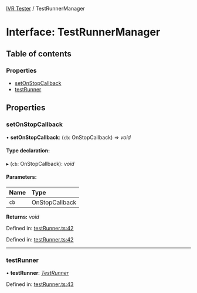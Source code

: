 [IVR Tester](../README.md) / TestRunnerManager

# Interface: TestRunnerManager

## Table of contents

### Properties

- [setOnStopCallback](testrunnermanager.md#setonstopcallback)
- [testRunner](testrunnermanager.md#testrunner)

## Properties

### setOnStopCallback

• **setOnStopCallback**: (`cb`: OnStopCallback) => *void*

#### Type declaration:

▸ (`cb`: OnStopCallback): *void*

#### Parameters:

Name | Type |
:------ | :------ |
`cb` | OnStopCallback |

**Returns:** *void*

Defined in: [testRunner.ts:42](https://github.com/SketchingDev/ivr-tester/blob/72204c0/packages/ivr-tester/src/testRunner.ts#L42)

Defined in: [testRunner.ts:42](https://github.com/SketchingDev/ivr-tester/blob/72204c0/packages/ivr-tester/src/testRunner.ts#L42)

___

### testRunner

• **testRunner**: [*TestRunner*](testrunner.md)

Defined in: [testRunner.ts:43](https://github.com/SketchingDev/ivr-tester/blob/72204c0/packages/ivr-tester/src/testRunner.ts#L43)
